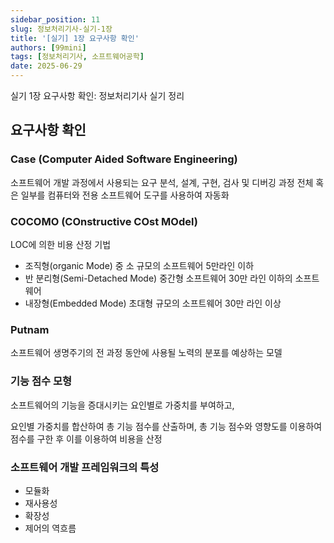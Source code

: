 ```yaml
---
sidebar_position: 11
slug: 정보처리기사-실기-1장
title: '[실기] 1장 요구사항 확인'
authors: [99mini]
tags: [정보처리기사, 소프트웨어공학]
date: 2025-06-29
---
```


실기 1장 요구사항 확인: 정보처리기사 실기 정리

<!-- truncate -->

## 요구사항 확인

### Case (Computer Aided Software Engineering)

소프트웨어 개발 과정에서 사용되는 요구 분석, 설계, 구현, 검사 및 디버깅 과정 전체 혹은 일부를 컴퓨터와 전용 소프트웨어 도구를 사용하여 자동화

### COCOMO (COnstructive COst MOdel)

LOC에 의한 비용 산정 기법

- 조직형(organic Mode) 중 소 규모의 소프트웨어 5만라인 이하
- 반 분리형(Semi-Detached Mode) 중간형 소프트웨어 30만 라인 이하의 소프트웨어
- 내장형(Embedded Mode) 초대형 규모의 소프트웨어 30만 라인 이상

### Putnam

소프트웨어 생명주기의 전 과정 동안에 사용될 노력의 분포를 예상하는 모델

### 기능 점수 모형

소프트웨어의 기능을 증대시키는 요인별로 가중치를 부여하고,

요인별 가중치를 합산하여 총 기능 점수를 산출하며, 총 기능 점수와 영향도를 이용하여 점수를 구한 후 이를 이용하여 비용을 산정

### 소프트웨어 개발 프레임워크의 특성

- 모듈화
- 재사용성
- 확장성
- 제어의 역흐름
